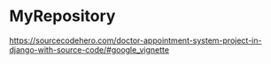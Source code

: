 # MyRepository

https://sourcecodehero.com/doctor-appointment-system-project-in-django-with-source-code/#google_vignette
